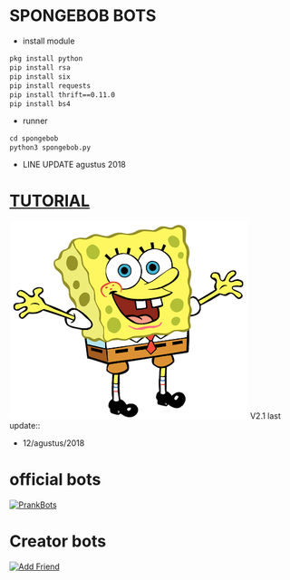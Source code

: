 # SPONGEBOB BOTS
- install module
```
pkg install python
pip install rsa
pip install six
pip install requests
pip install thrift==0.11.0
pip install bs4
```
- runner
```
cd spongebob
python3 spongebob.py
```
- LINE UPDATE
agustus 2018
# [TUTORIAL](https://www.youtube.com/channel/UCycBrqSWEHdk-slnhUmGWiQ)
![Prankbots](spongebob.png)
V2.1 last update::
- 12/agustus/2018
# official bots
<a href="https://line.me/R/ti/p/%40gnh2780p"><img height="36" border="0" alt="PrankBots" src="https://scdn.line-apps.com/n/line_add_friends/btn/en.png"></a>
# Creator bots
<a href="https://line.me/R/ti/p/~adiputra.95"><img height="36" border="0" alt="Add Friend" src="https://scdn.line-apps.com/n/line_add_friends/btn/en.png"></a>
